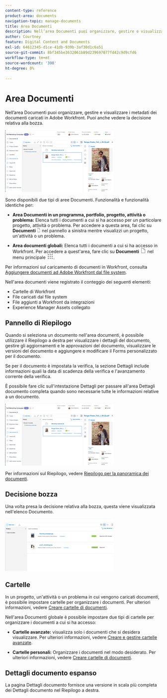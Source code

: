 ```yaml
---
content-type: reference
product-area: documents
navigation-topic: manage-documents
title: Area Documenti
description: Nell’area Documenti puoi organizzare, gestire e visualizzare i metadati dei documenti caricati in Adobe Workfront. Puoi anche vedere la decisione relativa alla bozza.
author: Courtney
feature: Digital Content and Documents
exl-id: 64612345-d1ce-41db-939b-3af30d1c6a51
source-git-commit: 8bf345be3632061b89d239697077fd42c9d9cfd6
workflow-type: tm+mt
source-wordcount: '398'
ht-degree: 0%

---
```


# Area Documenti

Nell’area Documenti puoi organizzare, gestire e visualizzare i metadati dei documenti caricati in Adobe Workfront. Puoi anche vedere la decisione relativa alla bozza.

![](assets/documents-area-v2-350x199.png)

Sono disponibili due tipi di aree Documenti. Funzionalità e funzionalità identiche per:

* **Area Documenti in un programma, portfolio, progetto, attività o problema:** Elenca tutti i documenti a cui si ha accesso per un particolare progetto, attività o problema. Per accedere a questa area, fai clic su **Documenti** ![](assets/document-icon-12x14.png) nel pannello a sinistra mentre visualizzi un progetto, un&#39;attività o un problema.

* **Area documenti globali:** Elenca tutti i documenti a cui si ha accesso in Workfront. Per accedere a quest&#39;area, fare clic su **Documenti** ![](assets/document-icon.png) nel menu principale ![](assets/main-menu-icon.png).

Per informazioni sul caricamento di documenti in Workfront, consulta [Aggiungere documenti ad Adobe Workfront dal file system](../../documents/adding-documents-to-workfront/add-documents-from-file-system.md).


Nell&#39;area documenti viene registrato il conteggio dei seguenti elementi:

* Cartelle di Workfront
* File caricati dal file system
* File aggiunti a Workfront da integrazioni
* Experience Manager Assets collegato

## Pannello di Riepilogo

Quando si seleziona un documento nell&#39;area documenti, è possibile utilizzare il Riepilogo a destra per visualizzare i dettagli del documento, gestire gli aggiornamenti e le approvazioni del documento, visualizzare le versioni del documento e aggiungere e modificare il Forms personalizzato per il documento.

Se per il documento è impostata la verifica, la sezione Dettagli include informazioni quali la data di scadenza della verifica e l&#39;avanzamento corrente della verifica.

È possibile fare clic sull&#39;intestazione Dettagli per passare all&#39;area Dettagli documento completa quando sono necessarie tutte le informazioni relative a un documento.

![](assets/documents-area-v2-350x199.png)

Per informazioni sul Riepilogo, vedere [Riepilogo per la panoramica dei documenti](../../documents/managing-documents/summary-for-documents.md).

## Decisione bozza

Una volta presa la decisione relativa alla bozza, questa viene visualizzata nell&#39;elenco Documento.

![](assets/proof-decision---doc-list-350x168.png)

## Cartelle

In un progetto, un&#39;attività o un problema in cui vengono caricati documenti, è possibile impostare cartelle per organizzare i documenti. Per ulteriori informazioni, vedere [Creare cartelle di documenti](../../documents/organizing-documents/create-documents-folder.md).

Nell&#39;area Documenti globale è possibile impostare due tipi di cartelle per organizzare i documenti a cui si ha accesso:

* **Cartelle avanzate:** visualizza solo i documenti che si desidera visualizzare. Per ulteriori informazioni, vedere [Creare e gestire cartelle avanzate](../../documents/organizing-documents/create-manage-smart-folders.md).

* **Cartelle personali:** Organizzare i documenti nel modo desiderato. Per ulteriori informazioni, vedere [Creare cartelle di documenti](../../documents/organizing-documents/create-documents-folder.md).

## Dettagli documento espanso

La pagina Dettagli documento fornisce una versione in scala più completa dei Dettagli documento nel Riepilogo a destra.
